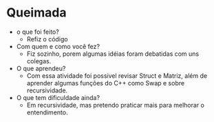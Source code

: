 # Queimada

* o que foi feito?
  * Refiz o código
* Com quem e como você fez?
  * Fiz sozinho, porem algumas idéias foram debatidas com uns colegas. 
* O que aprendeu?
  * Com essa atividade foi possivel revisar Struct e Matriz, além de aprender algumas funções do C++ como Swap e sobre recursividade.
* O que tem dificuldade ainda?
  * Em recursividade, mas pretendo praticar mais para melhorar o entendimento.
